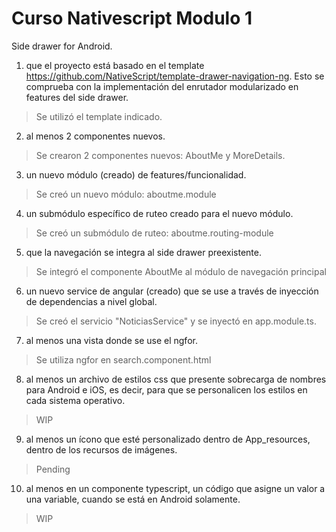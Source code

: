 # Curso Nativescript Modulo 1
Side drawer for Android.

1.  que el proyecto está basado en el template https://github.com/NativeScript/template-drawer-navigation-ng. Esto se comprueba con la implementación del enrutador modularizado en features del side drawer.
>Se utilizó el template indicado.
2. al menos 2 componentes nuevos.
>Se crearon 2 componentes nuevos: AboutMe y MoreDetails.
3. un nuevo módulo (creado) de features/funcionalidad.
>Se creó un nuevo módulo: aboutme.module
4. un submódulo específico de ruteo creado para el nuevo módulo.
>Se creó un submódulo de ruteo: aboutme.routing-module
5. que la navegación se integra al side drawer preexistente.
>Se integró el componente AboutMe al módulo de navegación principal
6. un nuevo service de angular (creado) que se use a través de inyección de dependencias a nivel global.
>Se creó el servicio "NoticiasService" y se inyectó en app.module.ts.
7. al menos una vista donde se use el ngfor.
>Se utiliza ngfor en search.component.html
8. al menos un archivo de estilos css que presente sobrecarga de nombres para Android e iOS, es decir, para que se personalicen los estilos en cada sistema operativo.
>WIP
9. al menos un ícono que esté personalizado dentro de App_resources, dentro de los recursos de imágenes.
>Pending
10. al menos en un componente typescript, un código que asigne un valor a una variable, cuando se está en Android solamente.
>WIP
